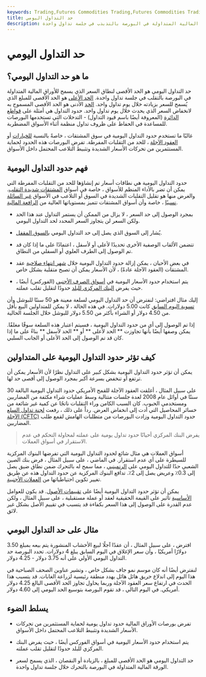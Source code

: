 ```yaml
---
keywords: Trading,Futures Commodities Trading,Futures Commodities Trading Strategy and Education,Futures and Commodities Trading,Strategy and Education
title: حد التداول اليومي
description: حد التداول اليومي هو الحد الأقصى ، لأعلى أو لأسفل ، الذي يسمح للأوراق المالية المتداولة في البورصة بالتذبذب في جلسة تداول واحدة.
---
```


# حد التداول اليومي
## ما هو حد التداول اليومي؟

حد التداول اليومي هو الحد الأقصى لنطاق السعر الذي يسمح للأوراق المالية المتداولة في البورصة بالتقلب في جلسة تداول واحدة. [الحد الأعلى](/limitup) هو الحد الأقصى للمبلغ الذي يُسمح للسعر بزيادته خلال يوم تداول واحد. [الحد](/limitdown) الأدنى هو الحد الأقصى المسموح به لانخفاض السعر الذي يحدث خلال يوم تداول واحد. حدود التداول هي أمثلة على [قواطع الدائرة](/tradingcurb) (المعروفة أيضًا باسم قيود التداول) - التدخلات التي تستخدمها البورصات للمساعدة في الحفاظ على ظروف تداول منظمة أثناء الأسواق المضطربة.

غالبًا ما تستخدم حدود التداول اليومية في سوق المشتقات ، خاصةً بالنسبة [للخيارات](/option) أو [العقود الآجلة](/futures) ، للحد من التقلبات المفرطة. تفرض البورصات هذه الحدود لحماية المستثمرين من تحركات الأسعار الشديدة وتثبيط التلاعب المحتمل داخل الأسواق.

## فهم حدود التداول اليومية

حدود التداول اليومية هي نطاقات أسعار تم إنشاؤها للحد من التقلبات المفرطة التي يمكن أن تضر بالأداء المنظم للأسواق ، خاصة في أسواق [المشتقات شديدة التقلب](/derivative). والغرض منها هو تقليل التقلبات الشديدة في السوق أو التلاعب في الأسواق [غير السائلة نسبيًا](/illiquid) ، خاصة وأن أسواق المشتقات تتميز بمستوياتها العالية من [الرافعة المالية](/leverage).

- بمجرد الوصول إلى حد السعر ، لا يزال من الممكن أن يستمر التداول عند هذا الحد ولكن السعر لن يتجاوز السعر المحدد لحد التداول اليومي.

- يُشار إلى السوق الذي يصل إلى حد التداول اليومي [بالسوق المقفل](/lockedmarket).

- تتضمن الألقاب الوصفية الأخرى تحديدًا لأعلى أو لأسفل ، اعتمادًا على ما إذا كان قد تم الوصول إلى الطرف العلوي أو السفلي من النطاق.

- في بعض الأحيان ، يمكن إزالة حدود التداول اليومية خلال [شهر انتهاء صلاحية](/expirationdate) عقد المشتقات (العقود الآجلة عادةً) ، لأن الأسعار يمكن أن تصبح متقلبة بشكل خاص.

- يتم استخدام حدود الأسعار اليومية في [أسواق الصرف الأجنبي](/foreign-exchange-markets) (الفوركس) أيضًا ، حيث يفرض [البنك المركزي للبلد](/centralbank) حدودًا لتقليل تقلب عملته.

إليك مثال افتراضي: لنفترض أن حد التداول اليومي لسلعة معينة هو 50 سنتًا للبوشل وأن [تسوية اليوم السابق](/settlementdate) كانت 5.00 دولارات. في هذه الحالة ، لا يمكن للمتداولين البيع بأقل من 4.50 دولار أو الشراء بأكثر من 5.50 دولار للبوشل خلال الجلسة الحالية.

إذا تم الوصول إلى أي من حدود التداول اليومية ، فسيتم اعتبار هذه السلعة سوقًا مغلقًا. يمكن وصفها أيضًا بأنها تجاوزت ** الحد لأعلى ** أو ** الحد لأسفل ** بناءً على ما إذا كان قد تم الوصول إلى الحد الأعلى أو الجانب السلبي.

## كيف تؤثر حدود التداول اليومية على المتداولين

يمكن أن تؤثر حدود التداول اليومية بشكل كبير على التداول نظرًا لأن الأسعار يمكن أن ترتفع أو تنخفض بسرعة أكبر بمجرد الوصول إلى أقصى حد لها.

على سبيل المثال ، أغلقت العقود الآجلة للقمح الأمريكي حدود التداول اليومية البالغة 30 سنتًا في أوائل عام 2008 لعدة جلسات متتالية وسط عمليات شراء مكثفة من المضاربين ومستخدمي الحبوب. كان السبب الكامن وراء التقلبات ناتجًا عن كمية غير شائعة من خسائر المحاصيل التي أدت إلى انخفاض العرض. رداً على ذلك ، رفعت [لجنة تداول السلع الآجلة (CFTC)](/cftc) حدود التداول اليومية وزادت البورصات من متطلبات الهامش لقمع طلب المضاربين.

> يفرض البنك المركزي أحيانًا حدود تداول يومية على عملته لمحاولة التحكم في عدم الاستقرار في أسواق العملات.

>

أسواق العملات هي مثال شائع لحدود التداول اليومية التي تفرضها البنوك المركزية للسيطرة على أي عدم استقرار. في الماضي ، على سبيل المثال ، فرض بنك الصين الشعبي حدًا للتداول اليومي على [الرنمينبي](/cny-china-yuan-renminbi) ، مما سمح له بالتحرك ضمن نطاق ضيق يصل إلى 0.3٪ وعريض يصل إلى 2٪. تدافع البنوك المركزية عن حدود التداول هذه عن طريق تغيير تكوين احتياطياتها من [العملات الأجنبية](/foreign-exchange-reserves).

يمكن أن تؤثر حدود التداول اليومية أيضًا على [تقييمات الأصول](/assetvaluation). قد يكون للعوامل [الأساسية](/fundamentals) تأثير على القيمة الحقيقية لعقد أو عملة مستقبلية ، على سبيل المثال ، ولكن عدم القدرة على الوصول إلى هذا السعر بكفاءة قد يتسبب في تقييم الأصل بشكل غير لائق.

## مثال على حد التداول اليومي

افترض ، على سبيل المثال ، أن عقدًا آجلًا لبيع الأخشاب المنشورة يتم بيعه بمبلغ 3.50 دولارًا أمريكيًا ، وأن سعر الإغلاق في اليوم السابق يبلغ 4 دولارات. تحدد البورصة حد التداول اليومي الأولي على أنه 3.75 دولار - 4.25 دولار.

لنفترض أيضًا أنه كان موسم نمو جاف بشكل خاص ، وتشير عناوين الصحف الصباحية في هذا اليوم إلى اندلاع حريق هائل هائل يهدد منطقة رئيسية لزراعة الغابات. قد يتسبب هذا الحدث في ارتفاع سعر العقود الآجلة وربما يحاول تجاوز الحد الأقصى البالغ 4.25 دولار أمريكي. في اليوم التالي ، قد تقوم البورصة بتوسيع الحد اليومي إلى 4.60 دولار.

## يسلط الضوء

- تفرض بورصات الأوراق المالية حدود تداول يومية لحماية المستثمرين من تحركات الأسعار الشديدة وتثبيط التلاعب المحتمل داخل الأسواق.

- يتم استخدام حدود الأسعار اليومية في أسواق الفوركس أيضًا ، حيث يفرض البنك المركزي للبلد حدودًا لتقليل تقلب عملته.

- حد التداول اليومي هو الحد الأقصى للمبلغ ، بالزيادة أو النقصان ، الذي يسمح لسعر الورقة المالية المتداولة في البورصة بالتحرك خلال جلسة تداول واحدة.

